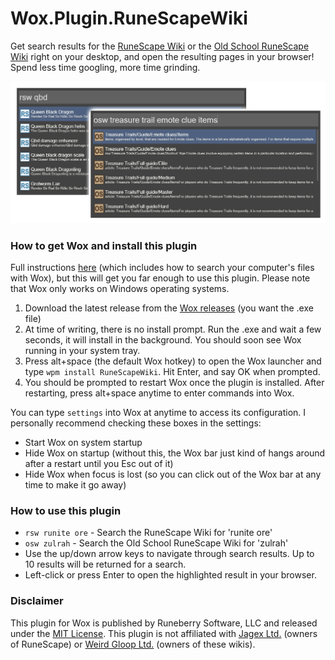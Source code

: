 # Wox.Plugin.RuneScapeWiki

Get search results for the [RuneScape Wiki](https://runescape.wiki) or the [Old School RuneScape Wiki](https://oldschool.runescape.wiki) right on your desktop, and open the resulting pages in your browser! Spend less time googling, more time grinding.

![RuneScapeWiki plugin preview](preview.png)

### How to get Wox and install this plugin

Full instructions [here](https://github.com/Wox-launcher/Wox/wiki/Getting-started.-Installation) (which includes how to search your computer's files with Wox), but this will get you far enough to use this plugin. Please note that Wox only works on Windows operating systems.

1. Download the latest release from the [Wox releases](https://github.com/Wox-launcher/Wox/releases) (you want the .exe file)
2. At time of writing, there is no install prompt. Run the .exe and wait a few seconds, it will install in the background. You should soon see Wox running in your system tray.
3. Press alt+space (the default Wox hotkey) to open the Wox launcher and type `wpm install RuneScapeWiki`. Hit Enter, and say OK when prompted.
4. You should be prompted to restart Wox once the plugin is installed. After restarting, press alt+space anytime to enter commands into Wox.

You can type `settings` into Wox at anytime to access its configuration. I personally recommend checking these boxes in the settings:

* Start Wox on system startup
* Hide Wox on startup (without this, the Wox bar just kind of hangs around after a restart until you Esc out of it)
* Hide Wox when focus is lost (so you can click out of the Wox bar at any time to make it go away)

### How to use this plugin

* `rsw runite ore` - Search the RuneScape Wiki for 'runite ore'
* `osw zulrah` - Search the Old School RuneScape Wiki for 'zulrah'
* Use the up/down arrow keys to navigate through search results. Up to 10 results will be returned for a search.
* Left-click or press Enter to open the highlighted result in your browser.

### Disclaimer

This plugin for Wox is published by Runeberry Software, LLC and released under the [MIT License](https://github.com/dolphinspired/Wox.Plugin.RuneScapeWiki/blob/master/LICENSE). This plugin is not affiliated with [Jagex Ltd.](https://www.jagex.com/) (owners of RuneScape) or [Weird Gloop Ltd.](https://weirdgloop.org/) (owners of these wikis).
